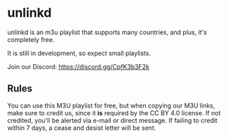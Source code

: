 # unlinkd
unlinkd is an m3u playlist that supports many countries, and plus, it's completely free.

It is still in development, so expect small playlists.

Join our Discord: https://discord.gg/CpfK3b3F2k

## Rules
You can use this M3U playlist for free, but when copying our M3U links, make sure to credit us, since it **is** required by the CC BY 4.0 license. If not credited, you'll be alerted via e-mail or direct message. If failing to credit within 7 days, a cease and desist letter will be sent.
